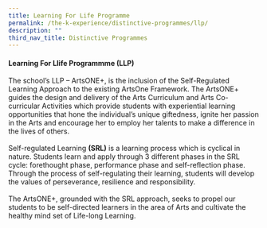 ```yaml
---
title: Learning For Life Programme
permalink: /the-k-experience/distinctive-programmes/llp/
description: ""
third_nav_title: Distinctive Programmes
---
```

<h4>Learning For Llife Programmme (LLP)</h4>
<p>The school’s LLP – ArtsONE+, is the inclusion of the Self-Regulated Learning Approach to the existing ArtsOne Framework.  The ArtsONE+ guides the design and delivery of the Arts Curriculum and Arts Co-curricular Activities which provide students with experiential learning opportunities that hone the individual’s unique giftedness, ignite her passion in the Arts and encourage her to employ her talents to make a difference in the lives of others.<br><br>
Self-regulated Learning <strong>(SRL)</strong> is a learning process which is cyclical in nature. Students learn and apply through 3 different phases in the SRL cycle: forethought phase, performance phase and self-reflection phase. Through the process of self-regulating their learning, students will develop the values of perseverance, resilience and responsibility. <br><br>
The ArtsONE+, grounded with the SRL approach, seeks to propel our students to be self-directed learners in the area of Arts and cultivate the healthy mind set of Life-long Learning.</p>


